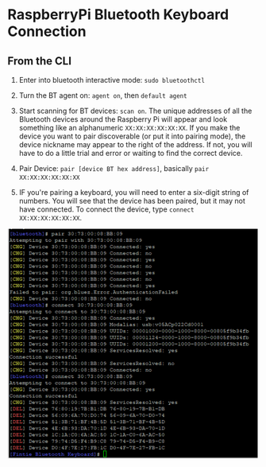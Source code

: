 # RaspberryPi Bluetooth Keyboard Connection


## From the CLI

1. Enter into bluetooth interactive mode: `sudo bluetoothctl`

2. Turn the BT agent on: `agent on`, then `default agent`

3. Start scanning for BT devices: `scan on`. The unique addresses of all the Bluetooth devices around the Raspberry Pi will appear and look something like an alphanumeric `XX:XX:XX:XX:XX:XX`. If you make the device you want to pair discoverable (or put it into pairing mode), the device nickname may appear to the right of the address. If not, you will have to do a little trial and error or waiting to find the correct device.

4. Pair Device: `pair [device BT hex address]`, basically `pair XX:XX:XX:XX:XX:XX`

5. IF you're pairing a keyboard, you will need to enter a six-digit string of numbers. You will see that the device has been paired, but it may not have connected. To connect the device, type `connect XX:XX:XX:XX:XX:XX`.

![alt text](../assets/img/rpi_bt.PNG "Example Screenshot")
